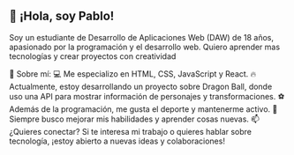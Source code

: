 ## 👋 ¡Hola, soy Pablo!
Soy un estudiante de Desarrollo de Aplicaciones Web (DAW) de 18 años, apasionado por la programación y el desarrollo web. Quiero aprender mas tecnologías y crear proyectos con creatividad

🚀 Sobre mí:
💻 Me especializo en HTML, CSS, JavaScript y React.
🔥 Actualmente, estoy desarrollando un proyecto sobre Dragon Ball, donde uso una API para mostrar información de personajes y transformaciones.
⚽ Además de la programación, me gusta el deporte y mantenerme activo.
🎯 Siempre busco mejorar mis habilidades y aprender cosas nuevas.
📫 ¿Quieres conectar?
Si te interesa mi trabajo o quieres hablar sobre tecnología, ¡estoy abierto a nuevas ideas y colaboraciones!

<!--
**pablyox/pablyox** is a ✨ _special_ ✨ repository because its `README.md` (this file) appears on your GitHub profile.

Here are some ideas to get you started:

- 🔭 I’m currently working on ...
- 🌱 I’m currently learning ...
- 👯 I’m looking to collaborate on ...
- 🤔 I’m looking for help with ...
- 💬 Ask me about ...
- 📫 How to reach me: ...
- 😄 Pronouns: ...
- ⚡ Fun fact: ...
-->
